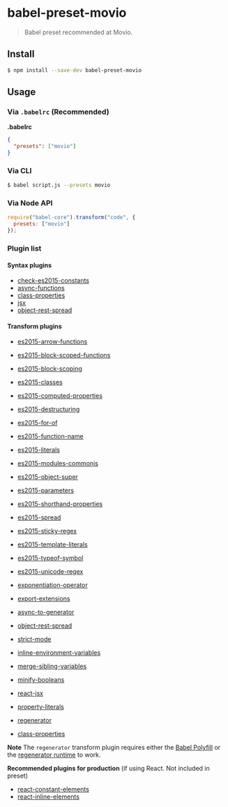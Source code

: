 # babel-preset-movio

> Babel preset recommended at Movio.

## Install

```sh
$ npm install --save-dev babel-preset-movio
```

## Usage

### Via `.babelrc` (Recommended)

**.babelrc**

```json
{
  "presets": ["movio"]
}
```

### Via CLI

```sh
$ babel script.js --presets movio
```

### Via Node API

```javascript
require("babel-core").transform("code", {
  presets: ["movio"]
});
```

### Plugin list

#### Syntax plugins

- [check-es2015-constants](http://babeljs.io/docs/plugins/check-es2015-constants/)
- [async-functions](http://babeljs.io/docs/plugins/syntax-async-functions/)
- [class-properties](http://babeljs.io/docs/plugins/syntax-class-properties/)
- [jsx](http://babeljs.io/docs/plugins/syntax-jsx/)
- [object-rest-spread](http://babeljs.io/docs/plugins/syntax-object-rest-spread/)


#### Transform plugins

- [es2015-arrow-functions](http://babeljs.io/docs/plugins/transform-es2015-arrow-functions/)
- [es2015-block-scoped-functions](http://babeljs.io/docs/plugins/transform-es2015-block-scoped-functions/)
- [es2015-block-scoping](http://babeljs.io/docs/plugins/transform-es2015-block-scoping/)
- [es2015-classes](http://babeljs.io/docs/plugins/transform-es2015-classes/)
- [es2015-computed-properties](http://babeljs.io/docs/plugins/transform-es2015-computed-properties/)
- [es2015-destructuring](http://babeljs.io/docs/plugins/transform-es2015-destructuring/)
- [es2015-for-of](http://babeljs.io/docs/plugins/transform-es2015-for-of/)
- [es2015-function-name](http://babeljs.io/docs/plugins/transform-es2015-function-name/)
- [es2015-literals](http://babeljs.io/docs/plugins/transform-es2015-literals/)
- [es2015-modules-commonjs](http://babeljs.io/docs/plugins/transform-es2015-modules-commonjs/)
- [es2015-object-super](http://babeljs.io/docs/plugins/transform-es2015-object-super/)
- [es2015-parameters](http://babeljs.io/docs/plugins/transform-es2015-parameters/)
- [es2015-shorthand-properties](http://babeljs.io/docs/plugins/transform-es2015-shorthand-properties/)
- [es2015-spread](http://babeljs.io/docs/plugins/transform-es2015-spread/)
- [es2015-sticky-regex](http://babeljs.io/docs/plugins/transform-es2015-sticky-regex/)
- [es2015-template-literals](http://babeljs.io/docs/plugins/transform-es2015-template-literals/)
- [es2015-typeof-symbol](http://babeljs.io/docs/plugins/transform-es2015-typeof-symbol/)
- [es2015-unicode-regex](http://babeljs.io/docs/plugins/transform-es2015-unicode-regex/)
- [exponentiation-operator](http://babeljs.io/docs/plugins/transform-exponentiation-operator/)
- [export-extensions](http://babeljs.io/docs/plugins/transform-export-extensions/)
- [async-to-generator](http://babeljs.io/docs/plugins/transform-async-to-generator/)
- [object-rest-spread](http://babeljs.io/docs/plugins/transform-object-rest-spread/)
- [strict-mode](http://babeljs.io/docs/plugins/transform-strict-mode/)
- [inline-environment-variables](http://babeljs.io/docs/plugins/transform-inline-environment-variables/)
- [merge-sibling-variables](http://babeljs.io/docs/plugins/transform-merge-sibling-variables/)
- [minify-booleans](http://babeljs.io/docs/plugins/transform-minify-booleans/)
- [react-jsx](http://babeljs.io/docs/plugins/transform-react-jsx/)
- [property-literals](http://babeljs.io/docs/plugins/transform-property-literals/)
- [regenerator](http://babeljs.io/docs/plugins/transform-regenerator/)

- [class-properties](https://babeljs.io/docs/plugins/transform-class-properties/)

**Note** The `regenerator` transform plugin requires either the [Babel Polyfill](http://babeljs.io/docs/usage/polyfill/) or the [regenerator runtime](https://github.com/facebook/regenerator/tree/master/packages/regenerator-runtime) to work.

**Recommended plugins for production** (if using React. Not included in preset)

- [react-constant-elements](http://babeljs.io/docs/plugins/transform-react-constant-elements/)
- [react-inline-elements](http://babeljs.io/docs/plugins/transform-react-inline-elements/)
